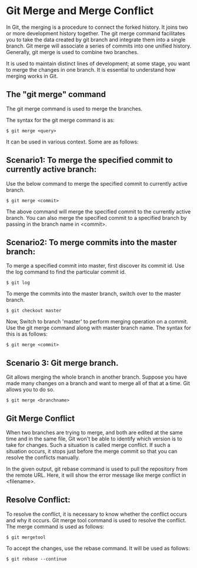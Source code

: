 # Git Merge and Merge Conflict
In Git, the merging is a procedure to connect the forked history. It joins two or more development history together. The git merge command facilitates you to take the data created by git branch and integrate them into a single branch. Git merge will associate a series of commits into one unified history. Generally, git merge is used to combine two branches.

It is used to maintain distinct lines of development; at some stage, you want to merge the changes in one branch. It is essential to understand how merging works in Git.

## The "git merge" command
The git merge command is used to merge the branches.

The syntax for the git merge command is as:
```
$ git merge <query>  
```
It can be used in various context. Some are as follows:

## Scenario1: To merge the specified commit to currently active branch:

Use the below command to merge the specified commit to currently active branch.
```
$ git merge <commit>  
```
The above command will merge the specified commit to the currently active branch. You can also merge the specified commit to a specified branch by passing in the branch name in \<commit>.

## Scenario2: To merge commits into the master branch:

To merge a specified commit into master, first discover its commit id. Use the log command to find the particular commit id.
```
$ git log  
```

To merge the commits into the master branch, switch over to the master branch.
```
$ git checkout master  
```

Now, Switch to branch 'master' to perform merging operation on a commit. Use the git merge command along with master branch name. The syntax for this is as follows:
```
$ git merge <commit>
```

## Scenario 3: Git merge branch.

Git allows merging the whole branch in another branch. Suppose you have made many changes on a branch and want to merge all of that at a time. Git allows you to do so.
```
$ git merge <branchname>  
```

## Git Merge Conflict
When two branches are trying to merge, and both are edited at the same time and in the same file, Git won't be able to identify which version is to take for changes. Such a situation is called merge conflict. If such a situation occurs, it stops just before the merge commit so that you can resolve the conflicts manually.

In the given output, git rebase command is used to pull the repository from the remote URL. Here, it will show the error message like merge conflict in \<filename>.

## Resolve Conflict:
To resolve the conflict, it is necessary to know whether the conflict occurs and why it occurs. Git merge tool command is used to resolve the conflict. The merge command is used as follows:
```
$ git mergetool  
```

To accept the changes, use the rebase command. It will be used as follows:
```
$ git rebase --continue  
```
  
  
